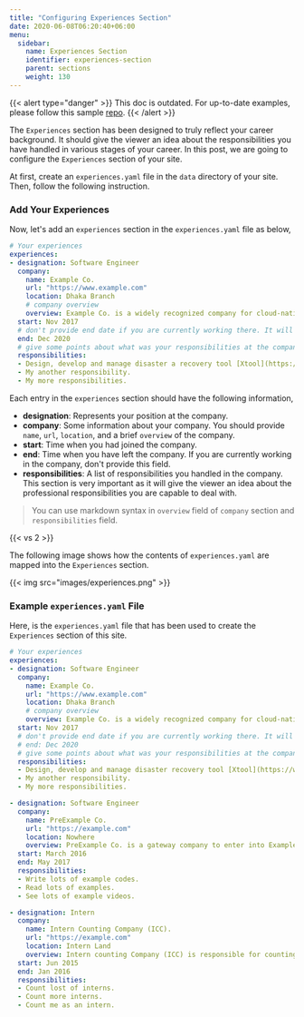 ```yaml
---
title: "Configuring Experiences Section"
date: 2020-06-08T06:20:40+06:00
menu:
  sidebar:
    name: Experiences Section
    identifier: experiences-section
    parent: sections
    weight: 130
---
```


{{< alert type="danger" >}}
This doc is outdated. For up-to-date examples, please follow this sample [repo](https://github.com/hugo-toha/hugo-toha.github.io).
{{< /alert >}}

The `Experiences` section has been designed to truly reflect your career background. It should give the viewer an idea about the responsibilities you have handled in various stages of your career. In this post, we are going to configure the `Experiences` section of your site.

At first, create an `experiences.yaml` file in the `data` directory of your site. Then, follow the following instruction.

### Add Your Experiences

Now, let's add an `experiences` section in the `experiences.yaml` file as below,

```yaml
# Your experiences
experiences:
- designation: Software Engineer
  company:
    name: Example Co.
    url: "https://www.example.com"
    location: Dhaka Branch
    # company overview
    overview: Example Co. is a widely recognized company for cloud-native development. It builds tools for Kubernetes.
  start: Nov 2017
  # don't provide end date if you are currently working there. It will be replaced by "Present"
  end: Dec 2020
  # give some points about what was your responsibilities at the company.
  responsibilities:
  - Design, develop and manage disaster a recovery tool [Xtool](https://www.example.com) that backup Kubernetes volumes, databases, and cluster's resource definition.
  - My another responsibility.
  - My more responsibilities.
```

Each entry in the `experiences` section should have the following information,

- **designation**: Represents your position at the company.
- **company**: Some information about your company. You should provide `name`, `url`, `location`, and a brief `overview` of the company.
- **start**: Time when you had joined the company.
- **end**: Time when you have left the company. If you are currently working in the company, don't provide this field.
- **responsibilities**: A list of responsibilities you handled in the company. This section is very important as it will give the viewer an idea about the professional responsibilities you are capable to deal with.

> You can use markdown syntax in `overview` field of `company` section and `responsibilities` field.

{{< vs 2 >}}

The following image shows how the contents of `experiences.yaml` are mapped into the `Experiences` section.

{{< img src="images/experiences.png" >}}

### Example `experiences.yaml` File

Here, is the `experiences.yaml` file that has been used to create the `Experiences` section of this site.

```yaml
# Your experiences
experiences:
- designation: Software Engineer
  company:
    name: Example Co.
    url: "https://www.example.com"
    location: Dhaka Branch
    # company overview
    overview: Example Co. is a widely recognized company for cloud-native development. It builds tools for Kubernetes.
  start: Nov 2017
  # don't provide end date if you are currently working there. It will be replaced by "Present"
  # end: Dec 2020
  # give some points about what was your responsibilities at the company.
  responsibilities:
  - Design, develop and manage disaster recovery tool [Xtool](https://www.example.com) that backup Kubernetes volumes, databases, and cluster's resource definition.
  - My another responsibility.
  - My more responsibilities.

- designation: Software Engineer
  company:
    name: PreExample Co.
    url: "https://example.com"
    location: Nowhere
    overview: PreExample Co. is a gateway company to enter into Example co. So, nothing special here.
  start: March 2016
  end: May 2017
  responsibilities:
  - Write lots of example codes.
  - Read lots of examples.
  - See lots of example videos.

- designation: Intern
  company:
    name: Intern Counting Company (ICC).
    url: "https://example.com"
    location: Intern Land
    overview: Intern counting Company (ICC) is responsible for counting worldwide intern Engineers.
  start: Jun 2015
  end: Jan 2016
  responsibilities:
  - Count lost of interns.
  - Count more interns.
  - Count me as an intern.
```
